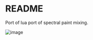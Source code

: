# README

Port of lua port of spectral paint mixing.

![image](https://github.com/user-attachments/assets/9366a8d8-24d7-4b72-8214-6ee91a1da432)
